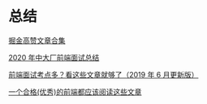 # 总结

[掘金高赞文章合集](https://gitee.com/jianxiangxun/juejin-spider/raw/master/src/assets/calcDianzanRank/%E7%82%B9%E8%B5%9Erank.md)

[2020 年中大厂前端面试总结](https://juejin.im/post/6865525477465931783)

[前端面试考点多？看这些文章就够了（2019 年 6 月更新版）](https://juejin.im/post/6844903577220349959#heading-24)

[一个合格(优秀)的前端都应该阅读这些文章](https://juejin.im/post/6844903896637259784#heading-4)
